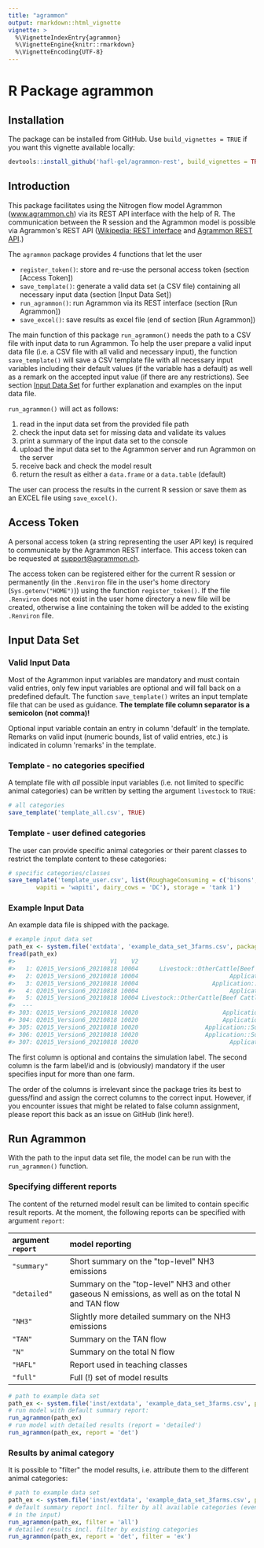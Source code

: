 ```yaml
---
title: "agrammon"
output: rmarkdown::html_vignette
vignette: >
  %\VignetteIndexEntry{agrammon}
  %\VignetteEngine{knitr::rmarkdown}
  %\VignetteEncoding{UTF-8}
---
```




# R Package agrammon

## Installation

The package can be installed from GitHub. Use `build_vignettes = TRUE` if you want this vignette 
available locally:


```r
devtools::install_github('hafl-gel/agrammon-rest', build_vignettes = TRUE)
```

## Introduction

This package facilitates using the Nitrogen flow model Agrammon (www.agrammon.ch) via its REST API interface with the help of R.
The communication between the R session and the Agrammon model is possible via Agrammon's REST API ([Wikipedia: REST interface](https://en.wikipedia.org/wiki/Representational_state_transfer)
and [Agrammon REST API](https://redocly.github.io/redoc/?url=https://model.agrammon.ch/single/api/v1/openapi.yaml).)

The `agrammon` package provides 4 functions that let the user

- `register_token()`: store and re-use the personal access token (section [Access Token])
- `save_template()`: generate a valid data set (a CSV file) containing all necessary input data (section [Input Data Set])
- `run_agrammon()`: run Agrammon via its REST interface (section [Run Agrammon])
- `save_excel()`: save results as excel file (end of section [Run Agrammon])

The main function of this package `run_agrammon()` needs the path to a CSV file with input data to run Agrammon.
To help the user prepare a valid input data file (i.e. a CSV file with all valid and necessary input), 
the function `save_template()` will save a CSV template file with all necessary input variables including their 
default values (if the variable has a default) as well as a remark on the accepted input value (if there are any restrictions). 
See section [Input Data Set](#input) for further explanation and examples on the input data file.  

`run_agrammon()` will act as follows:

1. read in the input data set from the provided file path
2. check the input data set for missing data and validate its values
3. print a summary of the input data set to the console
4. upload the input data set to the Agrammon server and run Agrammon on the server
5. receive back and check the model result
6. return the result as either a `data.frame` or a `data.table` (default)

The user can process the results in the current R session or save them as an EXCEL file using `save_excel()`.

## Access Token

A personal access token (a string representing the user API key) is required to communicate by the Agrammon REST interface.
This access token can be requested at support@agrammon.ch.

The access token can be registered either for the current R session or permanently (in the `.Renviron` file in the user's home 
directory (`Sys.getenv("HOME")`)) using the function `register_token()`. 
If the file `.Renviron` does not exist in the user home directory a new file will be created, otherwise a line containing the token will
be added to the existing `.Renviron` file.

## Input Data Set

### Valid Input Data

Most of the Agrammon input variables are mandatory and must contain valid entries, only few input variables are optional and will 
fall back on a predefined default. The function `save_template()` writes an input template file that can be used as guidance.
**The template file column separator is a semicolon (not comma)!**

Optional input variable contain an entry in column 'default' in the template. Remarks on valid input (numeric bounds, list of valid entries, etc.) is indicated in column
'remarks' in the template.

### Template - no categories specified

A template file with _all_ possible input variables (i.e. not limited to specific animal categories) can be written by
setting the argument `livestock` to `TRUE`:


```r
# all categories
save_template('template_all.csv', TRUE)
```

### Template - user defined categories

The user can provide specific animal categories or their parent classes to restrict the template content to these categories:


```r
# specific categories/classes
save_template('template_user.csv', list(RoughageConsuming = c('bisons', 'alpaca'), 
        wapiti = 'wapiti', dairy_cows = 'DC'), storage = 'tank 1')
```

### Example Input Data

An example data file is shipped with the package.


```r
# example input data set
path_ex <- system.file('extdata', 'example_data_set_3farms.csv', package = 'agrammon')
fread(path_ex)
#>                           V1    V2                                                  V3                        V4        V5
#>   1: Q2015_Version6_20210818 10004      Livestock::OtherCattle[Beef Cattle]::Excretion         dimensioning_barn        78
#>   2: Q2015_Version6_20210818 10004                          Application::Slurry::Csoft              appl_hotdays sometimes
#>   3: Q2015_Version6_20210818 10004                     Application::Slurry::Cfermented          fermented_slurry         0
#>   4: Q2015_Version6_20210818 10004                          Application::Slurry::Ctech      share_deep_injection         0
#>   5: Q2015_Version6_20210818 10004 Livestock::OtherCattle[Beef Cattle]::Housing::Floor  mitigation_housing_floor      none
#>  ---                                                                                                                      
#> 303: Q2015_Version6_20210818 10020                        Application::Slurry::Cseason appl_autumn_winter_spring        50
#> 304: Q2015_Version6_20210818 10020                        Application::Slurry::Cseason               appl_summer        50
#> 305: Q2015_Version6_20210818 10020                   Application::SolidManure::Cseason appl_autumn_winter_spring        50
#> 306: Q2015_Version6_20210818 10020                   Application::SolidManure::Cseason               appl_summer        50
#> 307: Q2015_Version6_20210818 10020                          Application::Slurry::Csoft              appl_evening         0
```

The first column is optional and contains the simulation label. The second column is the farm label/id and is (obviously) mandatory if 
the user specifies input for more than one farm. 

The order of the columns is irrelevant since the package tries its best to guess/find and assign the correct columns to the correct
input. However, if you encounter issues that might be related to false column assignment, please report this back as an issue on GitHub (link here!).


## Run Agrammon

With the path to the input data set file, the model can be run with the `run_agrammon()` function.

### Specifying different reports

The content of the returned model result can be limited to contain specific result reports. At the moment,
the following reports can be specified with argument `report`:

| argument `report` | model reporting |
|:---|:---|
| `"summary"` | Short summary on the "top-level" NH3 emissions |
| `"detailed"` | Summary on the "top-level" NH3 and other gaseous N emissions, as well as on the total N and TAN flow |
| `"NH3"` | Slightly more detailed summary on the NH3 emissions |
| `"TAN"` | Summary on the TAN flow |
| `"N"` | Summary on the total N flow |
| `"HAFL"` | Report used in teaching classes |
| `"full"` | Full (!) set of model results |


```r
# path to example data set
path_ex <- system.file('inst/extdata', 'example_data_set_3farms.csv', package = 'agrammon')
# run model with default summary report:
run_agrammon(path_ex)
# run model with detailed results (report = 'detailed')
run_agrammon(path_ex, report = 'det')
```

### Results by animal category

It is possible to "filter" the model results, i.e. attribute them to the different animal categories:


```r
# path to example data set
path_ex <- system.file('inst/extdata', 'example_data_set_3farms.csv', package = 'agrammon')
# default summary report incl. filter by all available categories (even if they don't exist
# in the input)
run_agrammon(path_ex, filter = 'all')
# detailed results incl. filter by existing categories
run_agrammon(path_ex, report = 'det', filter = 'ex')
```
